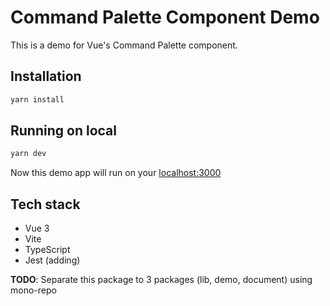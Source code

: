 # Command Palette Component Demo

This is a demo for Vue's Command Palette component. 

## Installation
```bash
yarn install
```

## Running on local

```bash
yarn dev
```
Now this demo app will run on your [localhost:3000](http://localhost:3000/)

## Tech stack
- Vue 3
- Vite
- TypeScript
- Jest (adding)


**TODO**: Separate this package to 3 packages (lib, demo, document) using mono-repo